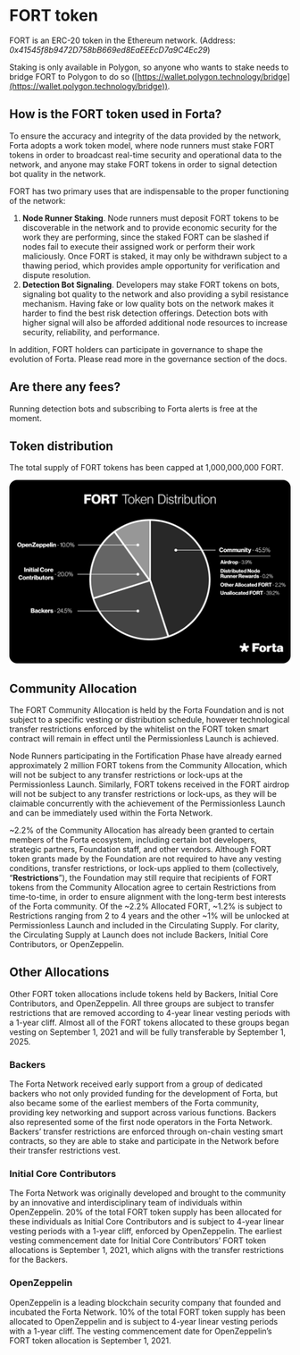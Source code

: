 # FORT token

FORT is an ERC-20 token in the Ethereum network. (Address: *0x41545f8b9472D758bB669ed8EaEEEcD7a9C4Ec29*)

Staking is only available in Polygon, so anyone who wants to stake needs to bridge FORT to Polygon to do so ([https://wallet.polygon.technology/bridge](https://wallet.polygon.technology/bridge)).  

## How is the FORT token used in Forta?

To ensure the accuracy and integrity of the data provided by the network, Forta adopts a work token model, where node runners must stake FORT tokens in order to broadcast real-time security and operational data to the network, and anyone may stake FORT tokens in order to signal detection bot quality in the network.

FORT has two primary uses that are indispensable to the proper functioning of the network:

1. **Node Runner Staking**. Node runners must deposit FORT tokens to be discoverable in the network and to provide economic security for the work they are performing, since the staked FORT can be slashed if nodes fail to execute their assigned work or perform their work maliciously. Once FORT is staked, it may only be withdrawn subject to a thawing period, which provides ample opportunity for verification and dispute resolution.
2. **Detection Bot Signaling**. Developers may stake FORT tokens on bots, signaling bot quality to the network and also providing a sybil resistance mechanism. Having fake or low quality bots on the network makes it harder to find the best risk detection offerings. Detection bots with higher signal will also be afforded additional node resources to increase security, reliability, and performance.

In addition, FORT holders can participate in governance to shape the evolution of Forta. Please read more in the governance section of the docs.

## Are there any fees?

Running detection bots and subscribing to Forta alerts is free at the moment.

## Token distribution

The total supply of FORT tokens has been capped at 1,000,000,000 FORT.

![FORT Token Distribution](token-distribution.png)

## Community Allocation

The FORT Community Allocation is held by the Forta Foundation and is not subject to a specific vesting or distribution schedule, however technological transfer restrictions enforced by the whitelist on the FORT token smart contract will remain in effect until the Permissionless Launch is achieved. 

Node Runners participating in the Fortification Phase have already earned approximately 2 million FORT tokens from the Community Allocation, which will not be subject to any transfer restrictions or lock-ups at the Permissionless Launch. Similarly, FORT tokens received in the FORT airdrop will not be subject to any transfer restrictions or lock-ups, as they will be claimable concurrently with the achievement of the Permissionless Launch and can be immediately used within the Forta Network. 

~2.2% of the Community Allocation has already been granted to certain members of the Forta ecosystem, including certain bot developers, strategic partners, Foundation staff, and other vendors. Although FORT token grants made by the Foundation are not required to have any vesting conditions, transfer restrictions, or lock-ups applied to them (collectively, “**Restrictions**”), the Foundation may still require that recipients of FORT tokens from the Community Allocation agree to certain Restrictions from time-to-time, in order to ensure alignment with the long-term best interests of the Forta community. Of the ~2.2% Allocated FORT, ~1.2% is subject to Restrictions ranging from 2 to 4 years and the other ~1% will be unlocked at Permissionless Launch and included in the Circulating Supply. For clarity, the Circulating Supply at Launch does not include Backers, Initial Core Contributors, or OpenZeppelin.

## Other Allocations

Other FORT token allocations include tokens held by Backers, Initial Core Contributors, and OpenZeppelin. All three groups are subject to transfer restrictions that are removed according to 4-year linear vesting periods with a 1-year cliff. Almost all of the FORT tokens allocated to these groups began vesting on September 1, 2021 and will be fully transferable by September 1, 2025.

### Backers

The Forta Network received early support from a group of dedicated backers who not only provided funding for the development of Forta, but also became some of the earliest members of the Forta community, providing key networking and support across various functions. Backers also represented some of the first node operators in the Forta Network. Backers’ transfer restrictions are enforced through on-chain vesting smart contracts, so they are able to stake and participate in the Network before their transfer restrictions vest.

### Initial Core Contributors

The Forta Network was originally developed and brought to the community by an innovative and interdisciplinary team of individuals within OpenZeppelin. 20% of the total FORT token supply has been allocated for these individuals as Initial Core Contributors and is subject to 4-year linear vesting periods with a 1-year cliff, enforced by OpenZeppelin. The earliest vesting commencement date for Initial Core Contributors’ FORT token allocations is September 1, 2021, which aligns with the transfer restrictions for the Backers.

### OpenZeppelin

OpenZeppelin is a leading blockchain security company that founded and incubated the Forta Network. 10% of the total FORT token supply has been allocated to OpenZeppelin and is subject to 4-year linear vesting periods with a 1-year cliff. The vesting commencement date for OpenZeppelin’s FORT token allocation is September 1, 2021. 
